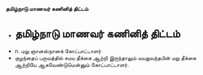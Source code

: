 **தமிழ்நாடு மாணவர் கணினித் திட்டம்**
- # தமிழ்நாடு மாணவர் கணினித் திட்டம்
- n. மறு ஞானஸ்நானக் கோட்பாட்டாளர்
- குழந்தைப் பருவத்தில் சமய தீக்கை ஆற்றி இருந்தாலும் வயதுவந்தபின் மறு தீக்கை ஆற்றியே ஆகவேண்டுமென்னும் கோட்பாட்டாளர்.

